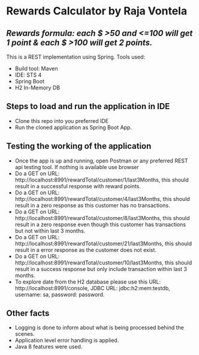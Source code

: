 # Rewards Calculator by Raja Vontela
## _Rewards formula: each $ >50 and <=100 will get 1 point & each $ >100 will get 2 points._

This is a REST implementation using Spring.
Tools used:
- Build tool: Maven
- IDE: STS 4
- Spring Boot
- H2 In-Memory DB

## Steps to load and run the application in IDE

- Clone this repo into you preferred IDE
- Run the cloned application as Spring Boot App.

## Testing the working of the application

- Once the app is up and running, open Postman or any preferred REST api testing tool. If nothing is available use browser
- Do a GET on URL: http://localhost:8991/rewardTotal/customer/1/last3Months, this should result in a successful response with reward points.
- Do a GET on URL: http://localhost:8991/rewardTotal/customer/4/last3Months, this should result in a zero response as this customer has no transactions.
- Do a GET on URL: http://localhost:8991/rewardTotal/customer/8/last3Months, this should result in a zero response even though this customer has transactions but not within last 3 months.
- Do a GET on URL: http://localhost:8991/rewardTotal/customer/21/last3Months, this should result in a error response as the customer does not exist.
- Do a GET on URL: http://localhost:8991/rewardTotal/customer/10/last3Months, this should result in a success response but only include transaction within last 3 months.
- To explore date from the H2 database please use this URL: http://localhost:8991/console, JDBC URL: jdbc:h2:mem:testdb, username: sa, password: password.

## Other facts

- Logging is done to inform about what is being processed behind the scenes.
- Application level error handling is applied.
- Java 8 features were used.

